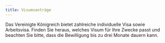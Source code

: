```yaml
---
title: Visumsanträge
---
```


Das Vereinigte Königreich bietet zahlreiche individuelle Visa sowie Arbeitsvisa. Finden Sie heraus, welches Visum für Ihre Zwecke passt und beachten Sie bitte, dass die Bewilligung bis zu drei Monate dauern kann. 